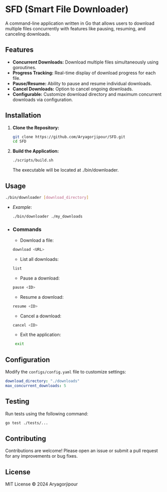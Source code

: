 # SFD (Smart File Downloader)

A command-line application written in Go that allows users to download multiple files concurrently with features like pausing, resuming, and canceling downloads.

## Features

- **Concurrent Downloads:** Download multiple files simultaneously using goroutines.
- **Progress Tracking:** Real-time display of download progress for each file.
- **Pause/Resume:** Ability to pause and resume individual downloads.
- **Cancel Downloads:** Option to cancel ongoing downloads.
- **Configurable:** Customize download directory and maximum concurrent downloads via configuration.

## Installation

1. **Clone the Repository:**

   ```bash
   git clone https://github.com/Aryagorjipour/SFD.git
   cd SFD
   ```

2. **Build the Application:**
   ```bash
   ./scripts/build.sh
   ```
   The executable will be located at ./bin/downloader.

## Usage
   ```bash
   ./bin/downloader [download_directory]
   ```
- _Example_:
   ```bash
   ./bin/downloader ./my_downloads
   ```
- ### Commands
    - Download a file:
    ```bash
    download <URL>
    ```
    - List all downloads:
    ```bash
    list
    ```
    - Pause a download:
    ```bash
    pause <ID>
    ```
    - Resume a download:
    ```bash
    resume <ID>
    ```
    - Cancel a download:
    ```bash
    cancel <ID>
    ```
   - Exit the application:
   ```bash
    exit
   ```

## Configuration

Modify the `configs/config.yaml` file to customize settings:
```yaml
download_directory: "./downloads"
max_concurrent_downloads: 5
```

## Testing

Run tests using the following command:
```bash
go test ./tests/...
```

## Contributing

Contributions are welcome! Please open an issue or submit a pull request for any improvements or bug fixes.

## License

MIT License © 2024 Aryagorjipour
